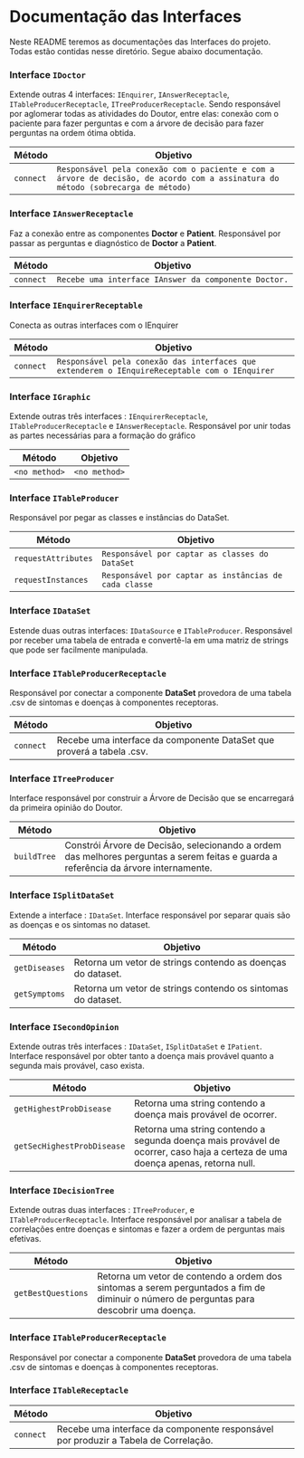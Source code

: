 # Documentação das Interfaces
Neste README teremos as documentações das Interfaces do projeto. Todas estão contidas nesse diretório. Segue abaixo documentação.

### Interface `IDoctor`
Extende outras 4 interfaces: `IEnquirer`, `IAnswerReceptacle`, `ITableProducerReceptacle`, `ITreeProducerReceptacle`. Sendo responsável por aglomerar todas as atividades do Doutor, entre elas: conexão com o paciente para fazer perguntas e com a árvore de decisão para fazer perguntas na ordem ótima obtida.

Método | Objetivo
------ | --------
`connect` | `Responsável pela conexão com o paciente e com a árvore de decisão, de acordo com a assinatura do método (sobrecarga de método)`

### Interface `IAnswerReceptacle`
Faz a conexão entre as componentes **Doctor** e **Patient**. Responsável por passar as perguntas e diagnóstico de **Doctor** a **Patient**.

Método | Objetivo
------ | --------
`connect` | `Recebe uma interface IAnswer da componente Doctor.`

### Interface `IEnquirerReceptable`
Conecta as outras interfaces com o IEnquirer 

Método | Objetivo
------ | --------
`connect` | `Responsável pela conexão das interfaces que extenderem o IEnquireReceptable com o IEnquirer`

### Interface `IGraphic`
Extende outras três interfaces : `IEnquirerReceptacle`, `ITableProducerReceptacle` e `IAnswerReceptacle`. Responsável por unir todas as partes necessárias para a formação do gráfico 

Método | Objetivo
------ | --------
`<no method>` | `<no method>`


### Interface `ITableProducer`
Responsável por pegar as classes e instâncias do DataSet.

Método | Objetivo
------ | --------
`requestAttributes` | `Responsável por captar as classes do DataSet`
`requestInstances` | `Responsável por captar as instâncias de cada classe`

### Interface `IDataSet`
Estende duas outras interfaces: `IDataSource` e `ITableProducer`. Responsável por receber uma tabela de entrada e convertê-la em uma matriz de strings que pode ser facilmente manipulada.

### Interface `ITableProducerReceptacle`
Responsável por conectar a componente **DataSet** provedora de uma tabela .csv de sintomas e doenças à componentes receptoras.

Método | Objetivo
------ | --------
`connect` | Recebe uma interface da componente DataSet que proverá a tabela .csv.

### Interface `ITreeProducer`
Interface responsável por construir a Árvore de Decisão que se encarregará da primeira opinião do Doutor.

Método | Objetivo
------ | --------
`buildTree` | Constrói Árvore de Decisão, selecionando a ordem das melhores perguntas a serem feitas e guarda a referência da árvore internamente.

### Interface `ISplitDataSet`
Extende a interface : `IDataSet`. Interface responsável por separar quais são as doenças e os sintomas no dataset.

Método | Objetivo
------ | --------
`getDiseases` | Retorna um vetor de strings contendo as doenças do dataset.
`getSymptoms` | Retorna um vetor de strings contendo os sintomas do dataset.

### Interface `ISecondOpinion`
Extende outras três interfaces : `IDataSet`, `ISplitDataSet` e `IPatient`. Interface responsável por obter tanto a doença mais provável quanto a segunda mais provável, caso exista.

Método | Objetivo
------ | --------
`getHighestProbDisease` | Retorna uma string contendo a doença mais provável de ocorrer.
`getSecHighestProbDisease` | Retorna uma string contendo a segunda doença mais provável de ocorrer, caso haja a certeza de uma doença apenas, retorna null.

### Interface `IDecisionTree`
Extende outras duas interfaces : `ITreeProducer`, e `ITableProducerReceptacle`. Interface responsável por analisar a tabela de correlações entre doenças e sintomas e fazer a ordem de perguntas mais efetivas.

Método | Objetivo
------ | --------
`getBestQuestions` | Retorna um vetor de contendo a ordem dos sintomas a serem perguntados a fim de diminuir o número de perguntas para descobrir uma doença.

### Interface `ITableProducerReceptacle`
Responsável por conectar a componente **DataSet** provedora de uma tabela .csv de sintomas e doenças à componentes receptoras.

### Interface `ITableReceptacle`
Método | Objetivo
------ | --------
`connect` | Recebe uma interface da componente responsável por produzir a Tabela de Correlação.
